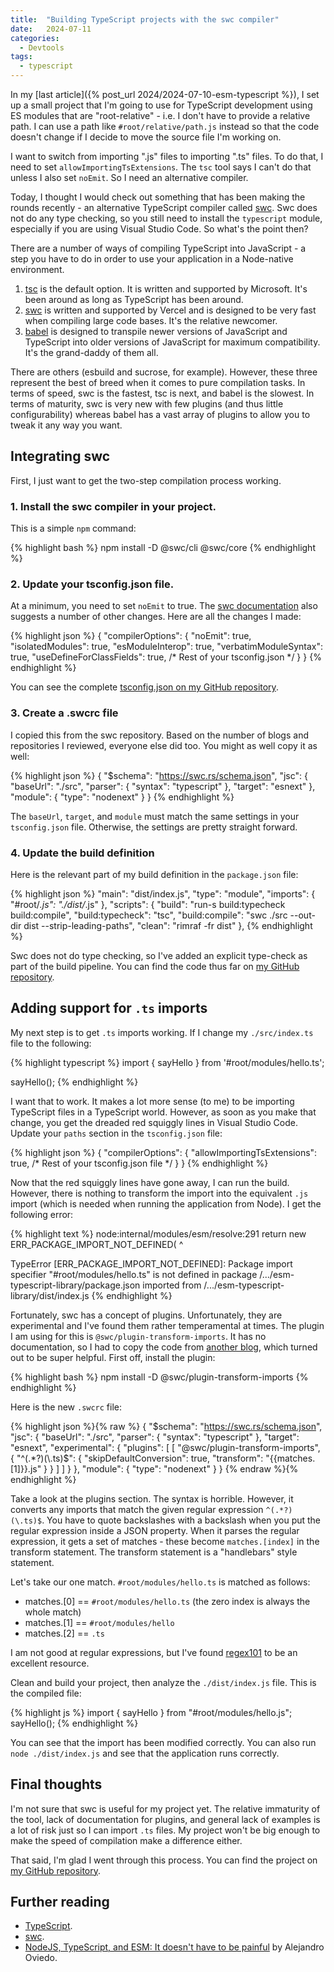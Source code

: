 ```yaml
---
title:  "Building TypeScript projects with the swc compiler"
date:   2024-07-11
categories:
  - Devtools
tags:
  - typescript
---
```


In my [last article]({% post_url 2024/2024-07-10-esm-typescript %}), I set up a small project that I'm going to use for TypeScript development using ES modules that are "root-relative" - i.e. I don't have to provide a relative path.  I can use a path like `#root/relative/path.js` instead so that the code doesn't change if I decide to move the source file I'm working on.

I want to switch from importing ".js" files to importing ".ts" files.  To do that, I need to set `allowImportingTsExtensions`.  The `tsc` tool says I can't do that unless I also set `noEmit`.  So I need an alternative compiler. 

Today, I thought I would check out something that has been making the rounds recently - an alternative TypeScript compiler called [swc](https://swc.rs).  Swc does not do any type checking, so you still need to install the `typescript` module, especially if you are using Visual Studio Code.  So what's the point then?

There are a number of ways of compiling TypeScript into JavaScript - a step you have to do in order to use your application in a Node-native environment.

1. [tsc](https://typescriptlang.org) is the default option.  It is written and supported by Microsoft.  It's been around as long as TypeScript has been around.
2. [swc](https://swc.rs) is written and supported by Vercel and is designed to be very fast when compiling large code bases.  It's the relative newcomer.
3. [babel](https://babeljs.io/docs/en/) is designed to transpile newer versions of JavaScript and TypeScript into older versions of JavaScript for maximum compatibility.  It's the grand-daddy of them all.

There are others (esbuild and sucrose, for example).  However, these three represent the best of breed when it comes to pure compilation tasks.  In terms of speed, swc is the fastest, tsc is next, and babel is the slowest.  In terms of maturity, swc is very new with few plugins (and thus little configurability) whereas babel has a vast array of plugins to allow you to tweak it any way you want.

## Integrating swc

First, I just want to get the two-step compilation process working. 

### 1. Install the swc compiler in your project.

This is a simple `npm` command:

{% highlight bash %}
npm install -D @swc/cli @swc/core
{% endhighlight %}

### 2. Update your tsconfig.json file.

At a minimum, you need to set `noEmit` to true.  The [swc documentation](https://swc.rs/docs/migrating-from-tsc) also suggests a number of other changes.  Here are all the changes I made:

{% highlight json %}
{
    "compilerOptions": {
        "noEmit": true,
        "isolatedModules": true, 
        "esModuleInterop": true,
        "verbatimModuleSyntax": true,
        "useDefineForClassFields": true,
        /* Rest of your tsconfig.json */
    }
}
{% endhighlight %}

You can see the complete [tsconfig.json on my GitHub repository](https://github.com/adrianhall/esm-typescript-library/blob/v2/tsconfig.json).

### 3. Create a .swcrc file

I copied this from the swc repository.  Based on the number of blogs and repositories I reviewed, everyone else did too.  You might as well copy it as well:

{% highlight json %}
{
    "$schema": "https://swc.rs/schema.json",
    "jsc": {
        "baseUrl": "./src",
        "parser": {
            "syntax": "typescript"
        },
        "target": "esnext"
    },
    "module": {
        "type": "nodenext"
    }
}
{% endhighlight %}

The `baseUrl`, `target`, and `module` must match the same settings in your `tsconfig.json` file.  Otherwise, the settings are pretty straight forward.

### 4. Update the build definition

Here is the relevant part of my build definition in the `package.json` file:

{% highlight json %}
  "main": "dist/index.js",
  "type": "module",
  "imports": {
    "#root/*.js": "./dist/*.js"
  },
  "scripts": {
    "build": "run-s build:typecheck build:compile",
    "build:typecheck": "tsc",
    "build:compile": "swc ./src --out-dir dist --strip-leading-paths",
    "clean": "rimraf -fr dist"
  },
{% endhighlight %}

Swc does not do type checking, so I've added an explicit type-check as part of the build pipeline. You can find the code thus far on [my GitHub repository](https://github.com/adrianhall/esm-typescript-library/blob/v2).

## Adding support for `.ts` imports

My next step is to get `.ts` imports working.  If I change my `./src/index.ts` file to the following:

{% highlight typescript %}
import { sayHello } from '#root/modules/hello.ts';

sayHello();
{% endhighlight %}

I want that to work.  It makes a lot more sense (to me) to be importing TypeScript files in a TypeScript world.  However, as soon as you make that change, you get the dreaded red squiggly lines in Visual Studio Code.  Update your `paths` section in the `tsconfig.json` file:

{% highlight json %}
{
    "compilerOptions": {
        "allowImportingTsExtensions": true,
        /* Rest of your tsconfig.json file */
    }
}
{% endhighlight %}

Now that the red squiggly lines have gone away, I can run the build. However, there is nothing to transform the import into the equivalent `.js` import (which is needed when running the application from Node).  I get the following error:

{% highlight text %}
node:internal/modules/esm/resolve:291
  return new ERR_PACKAGE_IMPORT_NOT_DEFINED(
         ^

TypeError [ERR_PACKAGE_IMPORT_NOT_DEFINED]: Package import specifier "#root/modules/hello.ts" is not defined in package /.../esm-typescript-library/package.json imported from /.../esm-typescript-library/dist/index.js
{% endhighlight %}

Fortunately, swc has a concept of plugins.  Unfortunately, they are experimental and I've found them rather temperamental at times.  The plugin I am using for this is `@swc/plugin-transform-imports`.  It has no documentation, so I had to copy the code from [another blog](https://dev.to/a0viedo/nodejs-typescript-and-esm-it-doesnt-have-to-be-painful-438e), which turned out to be super helpful.  First off, install the plugin:

{% highlight bash %}
npm install -D @swc/plugin-transform-imports
{% endhighlight %}

Here is the new `.swcrc` file:

{% highlight json %}{% raw %}
{
    "$schema": "https://swc.rs/schema.json",
    "jsc": {
        "baseUrl": "./src",
        "parser": {
            "syntax": "typescript"
        },
        "target": "esnext",
        "experimental": {
            "plugins": [
                [
                    "@swc/plugin-transform-imports",
                    {
                        "^(.*?)(\\.ts)$": {
                            "skipDefaultConversion": true,
                            "transform": "{{matches.[1]}}.js"
                        }
                    }
                ]
            ]
        }
    },
    "module": {
        "type": "nodenext"
    }
}
{% endraw %}{% endhighlight %}

Take a look at the plugins section. The syntax is horrible.  However, it converts any imports that match the given regular expression `^(.*?)(\.ts)$`.  You have to quote backslashes with a backslash when you put the regular expression inside a JSON property.  When it parses the regular expression, it gets a set of matches - these become `matches.[index]` in the transform statement.  The transform statement is a "handlebars" style statement.  

Let's take our one match.  `#root/modules/hello.ts` is matched as follows:

* matches.[0] == `#root/modules/hello.ts` (the zero index is always the whole match)
* matches.[1] == `#root/modules/hello`
* matches.[2] == `.ts`

I am not good at regular expressions, but I've found [regex101](https://regex101.com/) to be an excellent resource.

Clean and build your project, then analyze the `./dist/index.js` file.  This is the compiled file:

{% highlight js %}
import { sayHello } from "#root/modules/hello.js";
sayHello();
{% endhighlight %}

You can see that the import has been modified correctly.  You can also run `node ./dist/index.js` and see that the application runs correctly.

## Final thoughts

I'm not sure that swc is useful for my project yet.  The relative immaturity of the tool, lack of documentation for plugins, and general lack of examples is a lot of risk just so I can import `.ts` files.  My project won't be big enough to make the speed of compilation make a difference either.

That said, I'm glad I went through this process.  You can find the project on [my GitHub repository](https://github.com/adrianhall/esm-typescript-library/blob/v3).

## Further reading

* [TypeScript](https://typescriptlang.org).
* [swc](https://swc.rs).
* [NodeJS, TypeScript, and ESM: It doesn't have to be painful](https://dev.to/a0viedo/nodejs-typescript-and-esm-it-doesnt-have-to-be-painful-438e) by Alejandro Oviedo.